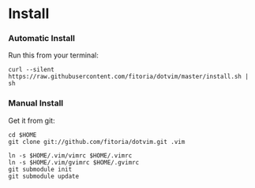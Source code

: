 Install
=======

### Automatic Install ###

Run this from your terminal:

    curl --silent https://raw.githubusercontent.com/fitoria/dotvim/master/install.sh | sh


### Manual Install ###

Get it from git:

    cd $HOME
    git clone git://github.com/fitoria/dotvim.git .vim

    ln -s $HOME/.vim/vimrc $HOME/.vimrc
    ln -s $HOME/.vim/gvimrc $HOME/.gvimrc
    git submodule init
    git submodule update
